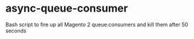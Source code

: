 # async-queue-consumer
Bash script to fire up all Magento 2 queue:consumers and kill them after 50 seconds
